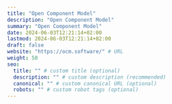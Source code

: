```yaml
---
title: "Open Component Model"
description: "Open Component Model"
summary: "Open Component Model"
date: 2024-06-03T12:21:14+02:00
lastmod: 2024-06-03T12:21:14+02:00
draft: false
website: "https://ocm.software/" # URL
weight: 50
seo:
  title: "" # custom title (optional)
  description: "" # custom description (recommended)
  canonical: "" # custom canonical URL (optional)
  robots: "" # custom robot tags (optional)
---
```

